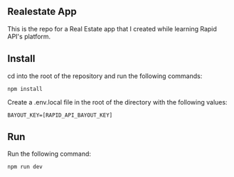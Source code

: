 ## Realestate App

This is the repo for a Real Estate app that I created while learning Rapid API's platform.

## Install

cd into the root of the repository and run the following commands:

`
npm install
`

Create a .env.local file in the root of the directory with the following values:

`
BAYOUT_KEY=[RAPID_API_BAYOUT_KEY]
`

## Run

Run the following command:

`
npm run dev
`
